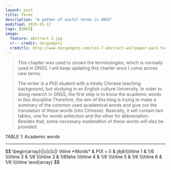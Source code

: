 ```yaml
---
layout: post
title: Terms
description: "A gather of useful terms in GNSS"
modified: 2015-05-12
tags: [GNSS]
image:
  feature: abstract-3.jpg
  <!-- credit: dargadgetz
  creditli: http://www.dargadgetz.com/ios-7-abstract-wallpaper-pack-for-iphone-5-and-ipod-touch-retina/ -->
---
```

>This chapter was used to shown the terminologies, which is normally used in GNSS. I will keep updating this charter once I come across new terms.

<!-- more -->
>The writer is a PhD student with a totally Chinese teaching background, but studying in an English culture University. In order to doing reearch in GNSS, the first step is to know the academic words in this discipline.Therefore, the aim of this blog is trying to make a summary of the common used academical words and give out the translation of these words (into Chinese). Basically, it will contain two tables, one for words aollection and the other for abbreviation. Besides that, some necessary explanation of these words will also be provided. 

<head>
<style>
/*body {
    background-color: green;
}*/

#para1 {
	color: blue;
	text-align: center;
	font-style: italic;
	font-size: 200%;
}

</style>
</head>
<p id="para1">TABLE 1: Academic words</p>
<hr>
$$
\begin{array}{|c|c|c|}
\hline *Words* & P(X = i) & jikjk\\\hline
  1  & 1/6 \\\hline
  2 & 1/6 \\\hline
  3 & 1/6fahe \\\hline
  4 & 1/6 \\\hline
  5 & 1/6 \\\hline
  6  & 1/6 \\\hline
\end{array}
$$

<!-- 
| Tables   ||      Are      |  Cool | yes|
|----------|:-------------:|:------:|---:|
| col 1 is |  left-aligned | $1600 |jiji|
| col 2 is |    centered   |   $12 |iajifjoa|
| col 3 is | right-aligned |    $1 |faudhfufasdfiahfuqwuefhqwuehfuwhfuewhfuewahfuweaihfqwuehfawihefawefhaweiuhfuwaeihfuifhewuhfuawihfweiuhfueiwfhiuewhfuiwehfieuhfweufheiufhwiufhuiiaf|
|fafaefawfaffawfaaf|feaefw|fewafwaef|fanuefu|
 -->


